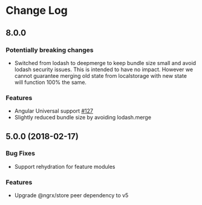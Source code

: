 # Change Log

## 8.0.0

### Potentially breaking changes

- Switched from lodash to deepmerge to keep bundle size small and avoid lodash security issues. This is intended to have no impact. However we cannot guarantee merging old state from localstorage with new state will function 100% the same.

### Features

- Angular Universal support [#127](https://github.com/btroncone/ngrx-store-localstorage/pull/127)
- Slightly reduced bundle size by avoiding lodash.merge

## 5.0.0 (2018-02-17)

### Bug Fixes

- Support rehydration for feature modules

### Features

- Upgrade @ngrx/store peer dependency to v5
